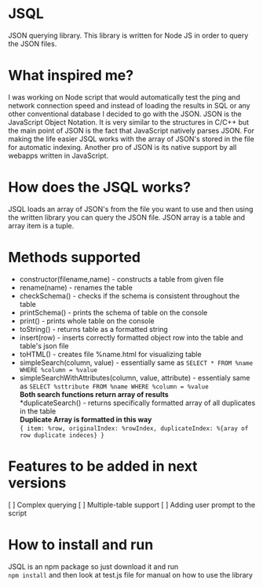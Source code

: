 # JSQL
JSON querying library.
This library is written for Node JS in order to query the JSON files.

# What inspired me?
I was working on Node script that would automatically test the ping and network connection speed and instead of loading the results in SQL or any other conventional database I decided to go with the JSON. JSON is the JavaScript Object Notation. It is very similar to the structures in C/C++ but the main point of JSON is the fact that JavaScript natively parses JSON. For making the life easier JSQL works with the array of JSON's stored in the file for automatic indexing. Another pro of JSON is its native support by all webapps written in JavaScript.

# How does the JSQL works?
JSQL loads an array of JSON's from the file you want to use and then using the written library you can query the JSON file.
JSON array is a table and array item is a tuple.

# Methods supported
* constructor(filename,name) - constructs a  table from given file
* rename(name) - renames  the table
* checkSchema() - checks if the schema is consistent throughout the table
* printSchema() - prints the schema of table on the console
* print() - prints whole table on the console
* toString() - returns table as a formatted string
* insert(row) - inserts correctly formatted object row into the  table and table's json file
* toHTML() - creates file %name.html for visualizing table
* simpleSearch(column, value) - essentially same as `SELECT * FROM %name WHERE %column = %value`
* simpleSearchWithAttributes(column, value, attribute) - essentialy same as `SELECT %sttribute FROM %name WHERE %column = %value`<br>
**Both search functions return array of results** <br>
*duplicateSearch() - returns specifically formatted array of all duplicates in the table<br>
**Duplicate Array is formatted in this way**<br>
``{
    item: %row,
    originalIndex: %rowIndex,
    duplicateIndex: %{aray of row duplicate indeces}
}``
# Features to be added in next versions
 [ ] Complex querying
 [ ] Multiple-table support
 [ ] Adding user prompt to the script

# How to install and run
JSQL is an npm package so just download it and run<br>
``npm install``
and then look at test.js file for manual on how to use the library

